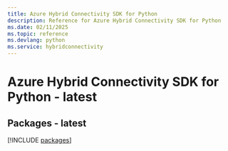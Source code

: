 ```yaml
---
title: Azure Hybrid Connectivity SDK for Python
description: Reference for Azure Hybrid Connectivity SDK for Python
ms.date: 02/11/2025
ms.topic: reference
ms.devlang: python
ms.service: hybridconnectivity
---
```

# Azure Hybrid Connectivity SDK for Python - latest
## Packages - latest
[!INCLUDE [packages](hybrid-connectivity-index.md)]